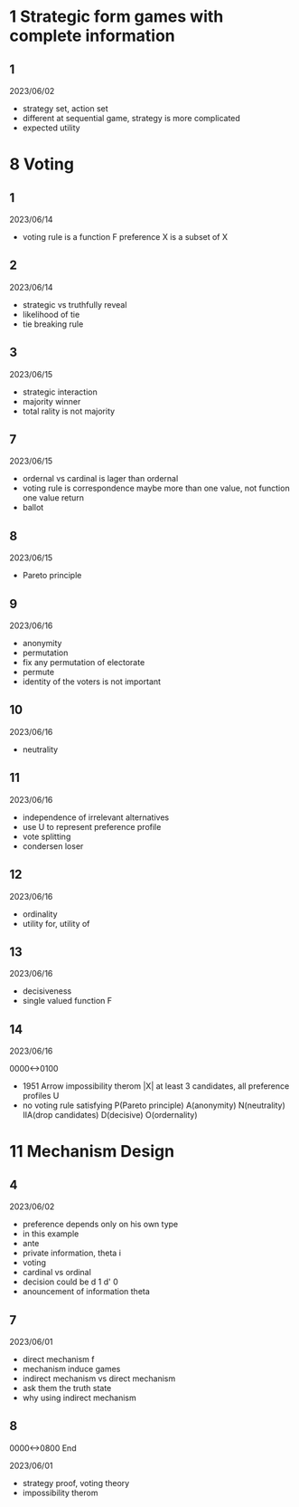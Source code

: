 # 1 Strategic form games with complete information

## 1

2023/06/02

- strategy set, action set
- different at sequential game, strategy is more complicated
- expected utility

# 8 Voting

## 1

2023/06/14

- voting rule is a function F preference X is a subset of X

## 2

2023/06/14

- strategic vs truthfully reveal
- likelihood of tie
- tie breaking rule

## 3 

2023/06/15

- strategic interaction
- majority winner
- total rality is not majority

## 7

2023/06/15

- ordernal vs cardinal is lager than ordernal
- voting rule is correspondence maybe more than one value, not function one value return
- ballot

## 8

2023/06/15

- Pareto principle

## 9

2023/06/16

- anonymity
- permutation
- fix any permutation of electorate
- permute
- identity of the voters is not important

## 10

2023/06/16

- neutrality

## 11

2023/06/16

- independence of irrelevant alternatives
- use U to represent preference profile
- vote splitting
- condersen loser

## 12

2023/06/16

- ordinality
- utility for, utility of

## 13

2023/06/16

- decisiveness
- single valued function F

## 14

2023/06/16

0000<->0100

- 1951 Arrow impossibility therom |X| at least 3 candidates, all preference profiles U
- no voting rule satisfying P(Pareto principle) A(anonymity) N(neutrality) IIA(drop candidates) D(decisive) O(ordernality)

# 11 Mechanism Design

## 4

2023/06/02

- preference depends only on his own type
- in this example
- ante
- private information, theta i
- voting
- cardinal vs ordinal
- decision could be d 1 d' 0
- anouncement of information theta

## 7

2023/06/01

- direct mechanism f
- mechanism induce games
- indirect mechanism vs direct mechanism
- ask them the truth state
- why using indirect mechanism

## 8

0000<->0800 End

2023/06/01

- strategy proof, voting theory
- impossibility therom
